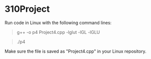 # 310Project

Run code in Linux with the following command lines:
  >  g++ -o p4 Project4.cpp -lglut -lGL -lGLU

  > ./p4

Make sure the file is saved as "Project4.cpp" in your Linux repository.
